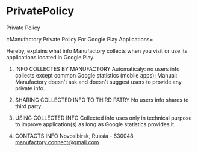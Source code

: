 # PrivatePolicy
Private Policy

=Manufactory Private Policy For Google Play Applications=

Hereby, explains what info Manufactory collects when you visit or use its applications located in Google Play.

1. INFO COLLECTES BY MANUFACTORY
Automaticaly: no users info collects except common Google statistics (mobile apps);
Manual: Manufactory doesn't ask and doesn't suggest users to provide any private info.

2. SHARING COLLECTED INFO TO THIRD PATRY
No users info shares to third party.

3. USING COLLECTED INFO
Collected info uses only in technical purpose to improve application(s) as long as Google statistics provides it.

4. CONTACTS INFO
Novosibirsk, Russia - 630048
manufactory.connect@gmail.com

